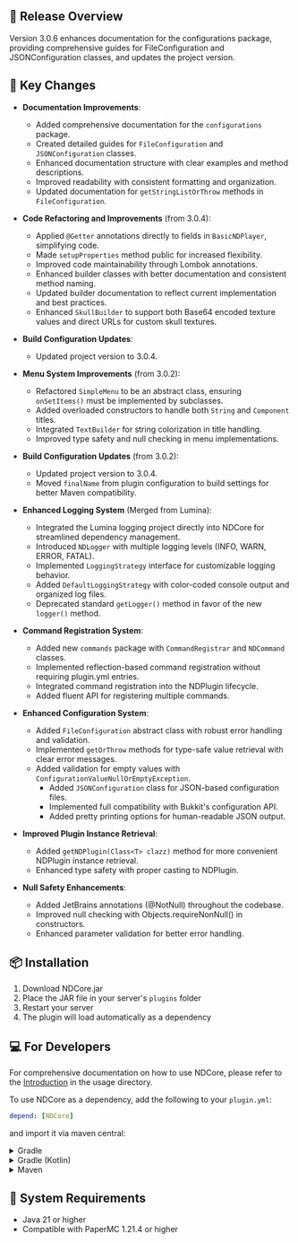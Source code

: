 ## 🎯 Release Overview

Version 3.0.6 enhances documentation for the configurations package, providing comprehensive guides for
FileConfiguration and JSONConfiguration classes, and updates the project version.

## 🚀 Key Changes

- **Documentation Improvements**:
  - Added comprehensive documentation for the `configurations` package.
  - Created detailed guides for `FileConfiguration` and `JSONConfiguration` classes.
  - Enhanced documentation structure with clear examples and method descriptions.
  - Improved readability with consistent formatting and organization.
  - Updated documentation for `getStringListOrThrow` methods in `FileConfiguration`.

- **Code Refactoring and Improvements** (from 3.0.4):
  - Applied `@Getter` annotations directly to fields in `BasicNDPlayer`, simplifying code.
  - Made `setupProperties` method public for increased flexibility.
  - Improved code maintainability through Lombok annotations.
  - Enhanced builder classes with better documentation and consistent method naming.
  - Updated builder documentation to reflect current implementation and best practices.
  - Enhanced `SkullBuilder` to support both Base64 encoded texture values and direct URLs for custom skull textures.

- **Build Configuration Updates**:
  - Updated project version to 3.0.4.

- **Menu System Improvements** (from 3.0.2):
  - Refactored `SimpleMenu` to be an abstract class, ensuring `onSetItems()` must be implemented by subclasses.
  - Added overloaded constructors to handle both `String` and `Component` titles.
  - Integrated `TextBuilder` for string colorization in title handling.
  - Improved type safety and null checking in menu implementations.

- **Build Configuration Updates** (from 3.0.2):
  - Updated project version to 3.0.4.
  - Moved `finalName` from plugin configuration to build settings for better Maven compatibility.

- **Enhanced Logging System** (Merged from Lumina):
  - Integrated the Lumina logging project directly into NDCore for streamlined dependency management.
  - Introduced `NDLogger` with multiple logging levels (INFO, WARN, ERROR, FATAL).
  - Implemented `LoggingStrategy` interface for customizable logging behavior.
  - Added `DefaultLoggingStrategy` with color-coded console output and organized log files.
  - Deprecated standard `getLogger()` method in favor of the new `logger()` method.

- **Command Registration System**:
    - Added new `commands` package with `CommandRegistrar` and `NDCommand` classes.
    - Implemented reflection-based command registration without requiring plugin.yml entries.
    - Integrated command registration into the NDPlugin lifecycle.
    - Added fluent API for registering multiple commands.

- **Enhanced Configuration System**:
  - Added `FileConfiguration` abstract class with robust error handling and validation.
  - Implemented `getOrThrow` methods for type-safe value retrieval with clear error messages.
  - Added validation for empty values with `ConfigurationValueNullOrEmptyException`.
    - Added `JSONConfiguration` class for JSON-based configuration files.
    - Implemented full compatibility with Bukkit's configuration API.
    - Added pretty printing options for human-readable JSON output.

- **Improved Plugin Instance Retrieval**:
  - Added `getNDPlugin(Class<T> clazz)` method for more convenient NDPlugin instance retrieval.
  - Enhanced type safety with proper casting to NDPlugin.

- **Null Safety Enhancements**:
  - Added JetBrains annotations (@NotNull) throughout the codebase.
  - Improved null checking with Objects.requireNonNull() in constructors.
  - Enhanced parameter validation for better error handling.

## 📦 Installation

1. Download NDCore.jar
2. Place the JAR file in your server's `plugins` folder
3. Restart your server
4. The plugin will load automatically as a dependency

## 💻 For Developers

For comprehensive documentation on how to use NDCore, please refer to the [Introduction](usage/Introduction.md) in the
usage directory.

To use NDCore as a dependency, add the following to your `plugin.yml`:

```yaml
depend: [NDCore]
```

and import it via maven central:

<details>
<summary>Gradle</summary>

```gradle
implementation 'dev.nelmin.minecraft:core-paper:3.0.6'
```

</details>

<details>
<summary>Gradle (Kotlin)</summary>

```kts
implementation("dev.nelmin.minecraft:core-paper:3.0.6")
```

</details>

<details>
<summary>Maven</summary>

```xml
<dependency>
    <groupId>dev.nelmin.minecraft</groupId>
    <artifactId>core-paper</artifactId>
  <version>3.0.6</version>
</dependency>
```

</details>

## 📌 System Requirements

- Java 21 or higher
- Compatible with PaperMC 1.21.4 or higher
